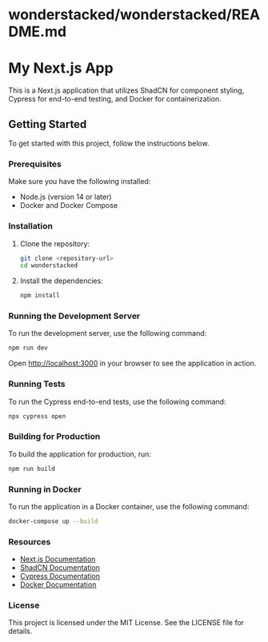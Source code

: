 # wonderstacked/wonderstacked/README.md

# My Next.js App

This is a Next.js application that utilizes ShadCN for component styling, Cypress for end-to-end testing, and Docker for containerization.

## Getting Started

To get started with this project, follow the instructions below.

### Prerequisites

Make sure you have the following installed:

- Node.js (version 14 or later)
- Docker and Docker Compose

### Installation

1. Clone the repository:

   ```bash
   git clone <repository-url>
   cd wonderstacked
   ```

2. Install the dependencies:

   ```bash
   npm install
   ```

### Running the Development Server

To run the development server, use the following command:

```bash
npm run dev
```

Open [http://localhost:3000](http://localhost:3000) in your browser to see the application in action.

### Running Tests

To run the Cypress end-to-end tests, use the following command:

```bash
npx cypress open
```

### Building for Production

To build the application for production, run:

```bash
npm run build
```

### Running in Docker

To run the application in a Docker container, use the following command:

```bash
docker-compose up --build
```

### Resources

- [Next.js Documentation](https://nextjs.org/docs)
- [ShadCN Documentation](https://ui.shadcn.com/docs)
- [Cypress Documentation](https://docs.cypress.io/guides/overview/why-cypress)
- [Docker Documentation](https://docs.docker.com/get-started/)

### License

This project is licensed under the MIT License. See the LICENSE file for details.
